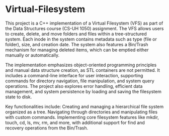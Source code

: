 # Virtual-Filesystem
This project is a C++ implementation of a Virtual Filesystem (VFS) as part of the Data Structures course (CS-UH 1050) assignment. The VFS allows users to create, delete, and move folders and files within a tree-structured system. Each inode in the system contains metadata such as type (file or folder), size, and creation date. The system also features a Bin/Trash mechanism for managing deleted items, which can be emptied either manually or automatically.

The implementation emphasizes object-oriented programming principles and manual data structure creation, as STL containers are not permitted. It includes a command-line interface for user interaction, supporting commands for directory navigation, file manipulation, and system query operations. The project also explores error handling, efficient data management, and system persistence by loading and saving the filesystem state to disk.

Key functionalities include:
Creating and managing a hierarchical file system organized as a tree.
Navigating through directories and manipulating files with custom commands.
Implementing core filesystem features like mkdir, touch, cd, ls, mv, rm, and more, with additional support for find and recovery operations from the Bin/Trash.
